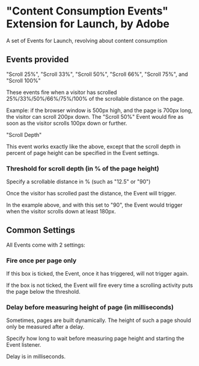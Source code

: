 # "Content Consumption Events" Extension for Launch, by Adobe

A set of Events for Launch, revolving about content consumption

## Events provided

"Scroll 25%", "Scroll 33%", "Scroll 50%", "Scroll 66%", "Scroll 75%", and "Scroll 100%" 

These events fire when a visitor has scrolled 25%/33%/50%/66%/75%/100% of the scrollable distance on the page.

Example: if the browser window is 500px high, and the page is 700px long, the visitor can scroll 200px down. The "Scroll 50%" Event would fire as soon as the visitor scrolls 100px down or further.

"Scroll Depth"

This event works exactly like the above, except that the scroll depth in percent of page height can be specified in the Event settings.

### Threshold for scroll depth (in % of the page height)

Specify a scrollable distance in % (such as "12.5" or "90")

Once the visitor has scrolled past the distance, the Event will trigger.

In the example above, and with this set to "90", the Event would trigger when the visitor scrolls down at least 180px.

## Common Settings

All Events come with 2 settings:

### Fire once per page only

If this box is ticked, the Event, once it has triggered, will not trigger again.

If the box is not ticked, the Event will fire every time a scrolling activity puts the page below the threshold.

### Delay before measuring height of page (in milliseconds)

Sometimes, pages are built dynamically. The height of such a page should only be measured after a delay.

Specify how long to wait before measuring page height and starting the Event listener.

Delay is in milliseconds.